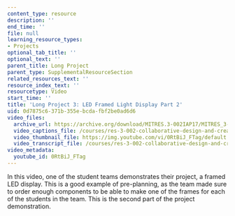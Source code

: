 ```yaml
---
content_type: resource
description: ''
end_time: ''
file: null
learning_resource_types:
- Projects
optional_tab_title: ''
optional_text: ''
parent_title: Long Project
parent_type: SupplementalResourceSection
related_resources_text: ''
resource_index_text: ''
resourcetype: Video
start_time: ''
title: 'Long Project 3: LED Framed Light Display Part 2'
uid: 0d7875c6-371b-355e-bcda-fbf2be0ad6d6
video_files:
  archive_url: https://archive.org/download/MITRES.3-002IAP17/MITRES_3-002IAP17_Long_Project_4_300k.mp4
  video_captions_file: /courses/res-3-002-collaborative-design-and-creative-expression-with-arduino-microcontrollers-january-iap-2017/6caa5e2cdc7059f1ae8f45b71872b289_0RtBiJ_FTag.vtt
  video_thumbnail_file: https://img.youtube.com/vi/0RtBiJ_FTag/default.jpg
  video_transcript_file: /courses/res-3-002-collaborative-design-and-creative-expression-with-arduino-microcontrollers-january-iap-2017/92ddc176836c21c6f1436e00d2c6c62d_0RtBiJ_FTag.pdf
video_metadata:
  youtube_id: 0RtBiJ_FTag
---
```


In this video, one of the student teams demonstrates their project, a framed LED display. This is a good example of pre-planning, as the team made sure to order enough components to be able to make one of the frames for each of the students in the team. This is the second part of the project demonstration.